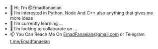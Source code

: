 - 👋 Hi, I’m @Emadfanaeian
- 👀 I’m interested in Python, Node And C++ also anything that gives me more ideas
- 🌱 I’m currently learning ...
- 💞️ I’m looking to collaborate on ...
- 📫 You Can Reach Me On EmadFanaeian@gmail.com or Telegram [t.me/Emadfanaeian](https://t.me/emadfanaeian)

<!---
Emadfanaeian/Emadfanaeian is a ✨ special ✨ repository because its `README.md` (this file) appears on your GitHub profile.
You can click the Preview link to take a look at your changes.
--->
